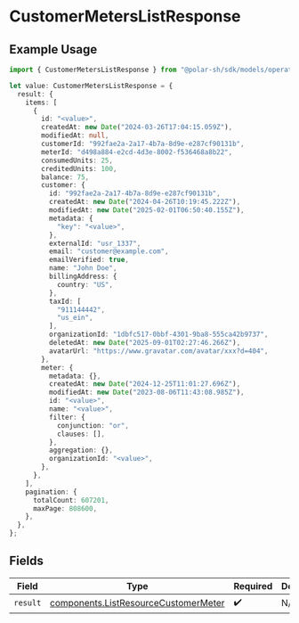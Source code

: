 # CustomerMetersListResponse

## Example Usage

```typescript
import { CustomerMetersListResponse } from "@polar-sh/sdk/models/operations/customermeterslist.js";

let value: CustomerMetersListResponse = {
  result: {
    items: [
      {
        id: "<value>",
        createdAt: new Date("2024-03-26T17:04:15.059Z"),
        modifiedAt: null,
        customerId: "992fae2a-2a17-4b7a-8d9e-e287cf90131b",
        meterId: "d498a884-e2cd-4d3e-8002-f536468a8b22",
        consumedUnits: 25,
        creditedUnits: 100,
        balance: 75,
        customer: {
          id: "992fae2a-2a17-4b7a-8d9e-e287cf90131b",
          createdAt: new Date("2024-04-26T10:19:45.222Z"),
          modifiedAt: new Date("2025-02-01T06:50:40.155Z"),
          metadata: {
            "key": "<value>",
          },
          externalId: "usr_1337",
          email: "customer@example.com",
          emailVerified: true,
          name: "John Doe",
          billingAddress: {
            country: "US",
          },
          taxId: [
            "911144442",
            "us_ein",
          ],
          organizationId: "1dbfc517-0bbf-4301-9ba8-555ca42b9737",
          deletedAt: new Date("2025-09-01T02:27:46.266Z"),
          avatarUrl: "https://www.gravatar.com/avatar/xxx?d=404",
        },
        meter: {
          metadata: {},
          createdAt: new Date("2024-12-25T11:01:27.696Z"),
          modifiedAt: new Date("2023-08-06T11:43:08.985Z"),
          id: "<value>",
          name: "<value>",
          filter: {
            conjunction: "or",
            clauses: [],
          },
          aggregation: {},
          organizationId: "<value>",
        },
      },
    ],
    pagination: {
      totalCount: 607201,
      maxPage: 808600,
    },
  },
};
```

## Fields

| Field                                                                                        | Type                                                                                         | Required                                                                                     | Description                                                                                  |
| -------------------------------------------------------------------------------------------- | -------------------------------------------------------------------------------------------- | -------------------------------------------------------------------------------------------- | -------------------------------------------------------------------------------------------- |
| `result`                                                                                     | [components.ListResourceCustomerMeter](../../models/components/listresourcecustomermeter.md) | :heavy_check_mark:                                                                           | N/A                                                                                          |